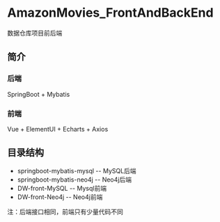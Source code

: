 # AmazonMovies_FrontAndBackEnd
数据仓库项目前后端

## 简介
### 后端
SpringBoot + Mybatis
### 前端
Vue + ElementUI + Echarts + Axios

## 目录结构
- springboot-mybatis-mysql -- MySQL后端
- springboot-mybatis-neo4j -- Neo4j后端
- DW-front-MySQL -- Mysql前端
- DW-front-Neo4j -- Neo4j前端

注：后端接口相同，前端只有少量代码不同

